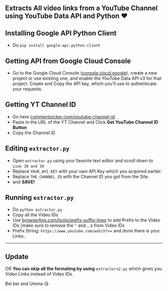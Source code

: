 
Extracts All video links from a YouTube Channel using YouTube Data API and Python ❤️
-----------------
## Installing Google API Python Client
 - Do `pip install google-api-python-client`
 ## Getting API from Google Cloud Console
 - Go to the Google Cloud Console ([console.cloud.google](https://console.cloud.google.com/)), create a new project or use existing one, and enable the YouTube Data API v3 for that project. Create and Copy the API key, which you'll use to authenticate your requests.
 ## Getting YT Channel ID
 
 - Go here [commentpicker.com/youtube-channel-id](https://commentpicker.com/youtube-channel-id.php)
 - Paste in the URL of the YT Channel and Click **Get YouTube Channel ID Button**
 - Copy the Channel ID
 ## Editing `extractor.py`
 
 - Open `extractor.py` using your favorite text editor and scroll down to `Line 38 and 39`
 - Replace `YOUR_API_KEY` with your own API Key which you acquired earlier.
 - Replace `THE_CHANNEL_ID` with the Channel ID you got from the Site.
 - and **SAVE!**
## Running `extractor.py`
 - Do `python extractor.py`
 - Copy all the Video IDs
 - Use [browserling.com/tools/prefix-suffix-lines](https://www.browserling.com/tools/prefix-suffix-lines) to add Prefix to the Video IDs [make sure to remove the `"` and `,` s from Video IDs
 - Prefix String: `https://www.youtube.com/watch?v=` and done there is your Links..
----------------
## Update
 OR **You can skip all the formating by using** `extractorv2.py` which gives you Video Links instead of Video IDs.
		 
Bei bei and Umma 😘
